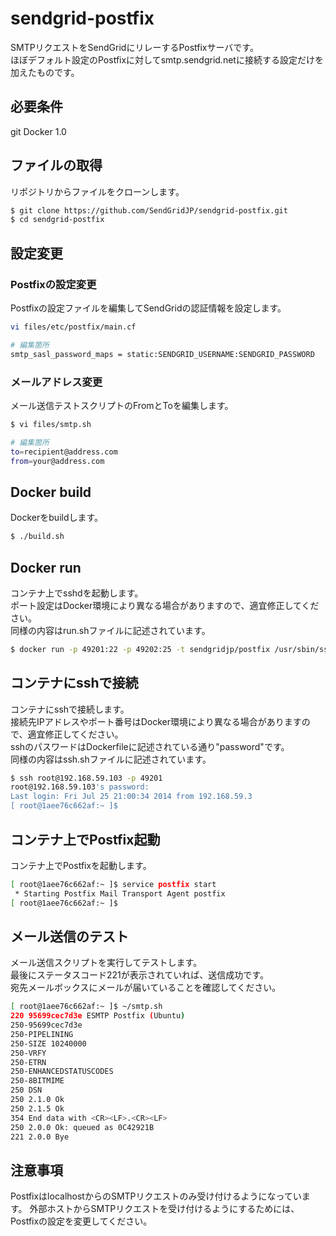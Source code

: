 sendgrid-postfix
================

SMTPリクエストをSendGridにリレーするPostfixサーバです。  
ほぼデフォルト設定のPostfixに対してsmtp.sendgrid.netに接続する設定だけを加えたものです。  

## 必要条件
git
Docker 1.0

## ファイルの取得
リポジトリからファイルをクローンします。
``` bash
$ git clone https://github.com/SendGridJP/sendgrid-postfix.git
$ cd sendgrid-postfix
```

## 設定変更
### Postfixの設定変更
Postfixの設定ファイルを編集してSendGridの認証情報を設定します。
``` bash
vi files/etc/postfix/main.cf

# 編集箇所
smtp_sasl_password_maps = static:SENDGRID_USERNAME:SENDGRID_PASSWORD
```

### メールアドレス変更
メール送信テストスクリプトのFromとToを編集します。
``` bash
$ vi files/smtp.sh

# 編集箇所
to=recipient@address.com
from=your@address.com
```

## Docker build
Dockerをbuildします。
``` bash
$ ./build.sh
```

## Docker run
コンテナ上でsshdを起動します。  
ポート設定はDocker環境により異なる場合がありますので、適宜修正してください。  
同様の内容はrun.shファイルに記述されています。
``` bash
$ docker run -p 49201:22 -p 49202:25 -t sendgridjp/postfix /usr/sbin/sshd -D &
```

## コンテナにsshで接続
コンテナにsshで接続します。  
接続先IPアドレスやポート番号はDocker環境により異なる場合がありますので、適宜修正してください。  
sshのパスワードはDockerfileに記述されている通り"password"です。  
同様の内容はssh.shファイルに記述されています。  
``` bash
$ ssh root@192.168.59.103 -p 49201
root@192.168.59.103's password:
Last login: Fri Jul 25 21:00:34 2014 from 192.168.59.3
[ root@1aee76c662af:~ ]$
```

## コンテナ上でPostfix起動
コンテナ上でPostfixを起動します。  
``` bash
[ root@1aee76c662af:~ ]$ service postfix start
 * Starting Postfix Mail Transport Agent postfix                          [ OK ]
[ root@1aee76c662af:~ ]$
```

## メール送信のテスト
メール送信スクリプトを実行してテストします。  
最後にステータスコード221が表示されていれば、送信成功です。  
宛先メールボックスにメールが届いていることを確認してください。  
``` bash
[ root@1aee76c662af:~ ]$ ~/smtp.sh
220 95699cec7d3e ESMTP Postfix (Ubuntu)
250-95699cec7d3e
250-PIPELINING
250-SIZE 10240000
250-VRFY
250-ETRN
250-ENHANCEDSTATUSCODES
250-8BITMIME
250 DSN
250 2.1.0 Ok
250 2.1.5 Ok
354 End data with <CR><LF>.<CR><LF>
250 2.0.0 Ok: queued as 0C42921B
221 2.0.0 Bye
```

## 注意事項
PostfixはlocalhostからのSMTPリクエストのみ受け付けるようになっています。
外部ホストからSMTPリクエストを受け付けるようにするためには、Postfixの設定を変更してください。
